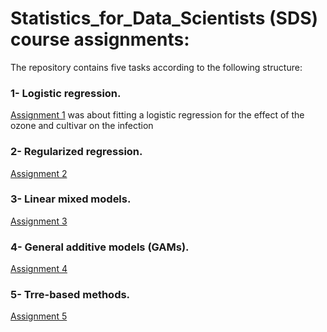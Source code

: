 # Statistics_for_Data_Scientists (SDS) course assignments:

The repository contains five tasks according to the following structure:

### 1- Logistic regression.

[Assignment 1](https://github.com/IbrahimElzahaby/Statistics_for_Data_Scientists_-SDS-/tree/de266842554fdf70f1886d60145c4f58b3021669/logistic_regression) was about fitting a logistic regression for the effect of the ozone and cultivar on the infection


### 2- Regularized regression.

[Assignment 2](https://github.com/IbrahimElzahaby/Statistics_for_Data_Scientists_-SDS-/tree/de266842554fdf70f1886d60145c4f58b3021669/regularized_regression) 


### 3- Linear mixed models.

[Assignment 3](https://github.com/IbrahimElzahaby/Statistics_for_Data_Scientists_-SDS-/tree/de266842554fdf70f1886d60145c4f58b3021669/linear_mixed_models) 


### 4- General additive models (GAMs).

[Assignment 4](https://github.com/IbrahimElzahaby/Statistics_for_Data_Scientists_-SDS-/tree/de266842554fdf70f1886d60145c4f58b3021669/general_additive_models_(GAMs)) 


### 5- Trre-based methods.

[Assignment 5](https://github.com/IbrahimElzahaby/Statistics_for_Data_Scientists_-SDS-/tree/de266842554fdf70f1886d60145c4f58b3021669/tree-based_classification) 


